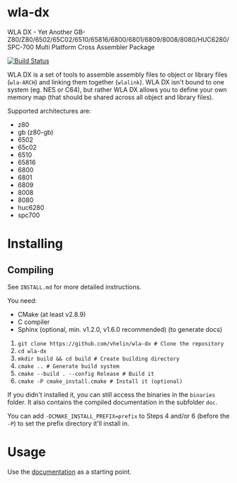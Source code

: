 wla-dx
======

WLA DX - Yet Another
GB-Z80/Z80/6502/65C02/6510/65816/6800/6801/6809/8008/8080/HUC6280/SPC-700 
Multi Platform Cross Assembler Package

[![Build Status](https://dev.azure.com/villehelin0486/villehelin/_apis/build/status/vhelin.wla-dx?branchName=master)](https://dev.azure.com/villehelin0486/villehelin/_build/latest?definitionId=1&branchName=master)

WLA DX is a set of tools to assemble assembly files to object or library files
(`wla-ARCH`) and linking them together (`wlalink`). WLA DX isn't bound to one
system (eg. NES or C64), but rather WLA DX allows you to define your own
memory map (that should be shared across all object and library files).

Supported architectures are:

* z80
* gb (z80-gb)
* 6502
* 65c02
* 6510
* 65816
* 6800
* 6801
* 6809
* 8008
* 8080
* huc6280
* spc700



Installing
==========

Compiling
---------

See `INSTALL.md` for more detailed instructions.

You need:

* CMake (at least v2.8.9)
* C compiler
* Sphinx (optional, min. v1.2.0, v1.6.0 recommended) (to generate docs)

1. `git clone https://github.com/vhelin/wla-dx # Clone the repository`
2. `cd wla-dx`
3. `mkdir build && cd build # Create building directory`
4. `cmake .. # Generate build system`
5. `cmake --build . --config Release # Build it`
6. `cmake -P cmake_install.cmake # Install it (optional)`

If you didn't installed it, you can still access the binaries in the `binaries`
folder. It also contains the compiled documentation in the subfolder `doc`.

You can add `-DCMAKE_INSTALL_PREFIX=prefix` to Steps 4 and/or 6 (before the `-P`)
to set the prefix directory it'll install in.


Usage
=====

Use the [documentation](https://wla-dx.readthedocs.io/en/latest/) as a starting
point.

